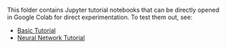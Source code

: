 This folder contains Jupyter tutorial notebooks that can be directly opened in
Google Colab for direct experimentation. To test them out, see:

- [Basic Tutorial](basic_tutorial.ipynb)
- [Neural Network Tutorial](basic_nn_tutorial.ipynb)
